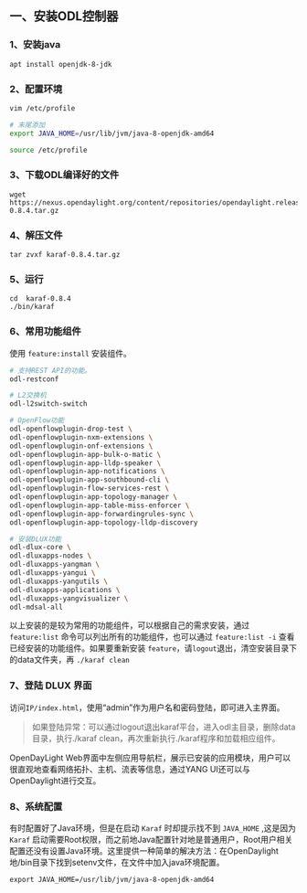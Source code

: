 ## 一、安装ODL控制器


### 1、安装java


```
apt install openjdk-8-jdk
```


### 2、配置环境


```sh
vim /etc/profile

# 末尾添加
export JAVA_HOME=/usr/lib/jvm/java-8-openjdk-amd64

source /etc/profile
```


### 3、下载ODL编译好的文件


```
wget https://nexus.opendaylight.org/content/repositories/opendaylight.release/org/opendaylight/integration/karaf/0.8.4/karaf-0.8.4.tar.gz
```


### 4、解压文件


```
tar zvxf karaf-0.8.4.tar.gz
```


### 5、运行


```
cd  karaf-0.8.4
./bin/karaf
```


### 6、常用功能组件


使用 `feature:install` 安装组件。


```sh
# 支持REST API的功能。
odl-restconf

# L2交换机
odl-l2switch-switch

# OpenFlow功能
odl-openflowplugin-drop-test \
odl-openflowplugin-nxm-extensions \
odl-openflowplugin-onf-extensions \
odl-openflowplugin-app-bulk-o-matic \
odl-openflowplugin-app-lldp-speaker \
odl-openflowplugin-app-notifications \
odl-openflowplugin-app-southbound-cli \
odl-openflowplugin-flow-services-rest \
odl-openflowplugin-app-topology-manager \
odl-openflowplugin-app-table-miss-enforcer \
odl-openflowplugin-app-forwardingrules-sync \
odl-openflowplugin-app-topology-lldp-discovery

# 安装DLUX功能
odl-dlux-core \
odl-dluxapps-nodes \
odl-dluxapps-yangman \
odl-dluxapps-yangui \
odl-dluxapps-yangutils \
odl-dluxapps-applications \
odl-dluxapps-yangvisualizer \
odl-mdsal-all
```


以上安装的是较为常用的功能组件，可以根据自己的需求安装，通过 `feature:list` 命令可以列出所有的功能组件，也可以通过 `feature:list -i` 查看已经安装的功能组件。如果要重新安装 `feature`，请`logout`退出，清空安装目录下的data文件夹，再 `./karaf clean`


### 7、登陆 DLUX 界面


访问`IP/index.html`，使用“admin”作为用户名和密码登陆，即可进入主界面。




> 如果登陆异常：可以通过logout退出karaf平台，进入odl主目录，删除data目录，执行./karaf clean，再次重新执行./karaf程序和加载相应组件。



OpenDayLight Web界面中左侧应用导航栏，展示已安装的应用模块，用户可以很直观地查看网络拓扑、主机、流表等信息，通过YANG UI还可以与OpenDaylight进行交互。


### 8、系统配置


有时配置好了Java环境，但是在启动 `Karaf` 时却提示找不到 `JAVA_HOME` ,这是因为 `Karaf` 启动需要Root权限，而之前地Java配置针对地是普通用户，Root用户相关配置还没有设置Java环境。这里提供一种简单的解决方法：在OpenDaylight地/bin目录下找到setenv文件，在文件中加入java环境配置。


```
export JAVA_HOME=/usr/lib/jvm/java-8-openjdk-amd64
```
